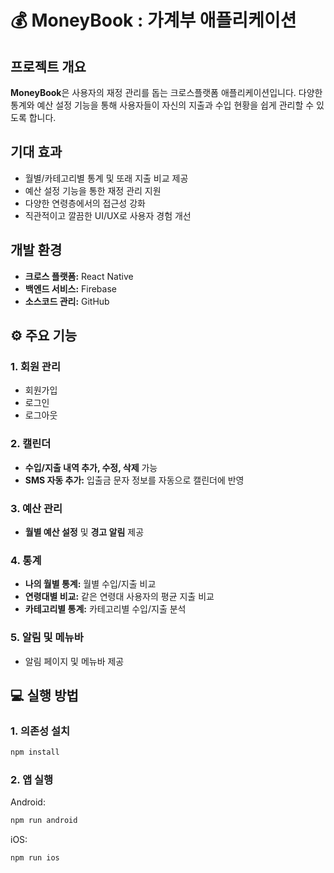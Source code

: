 # 💰 MoneyBook : 가계부 애플리케이션

## 프로젝트 개요

**MoneyBook**은 사용자의 재정 관리를 돕는 크로스플랫폼 애플리케이션입니다.
다양한 통계와 예산 설정 기능을 통해 사용자들이 자신의 지출과 수입 현황을 쉽게 관리할 수 있도록 합니다.

## 기대 효과

- 월별/카테고리별 통계 및 또래 지출 비교 제공
- 예산 설정 기능을 통한 재정 관리 지원
- 다양한 연령층에서의 접근성 강화
- 직관적이고 깔끔한 UI/UX로 사용자 경험 개선



## 개발 환경

- **크로스 플랫폼:** React Native
- **백엔드 서비스:** Firebase
- **소스코드 관리:** GitHub



## ⚙️ 주요 기능

### 1. **회원 관리**

- 회원가입
- 로그인
- 로그아웃

### 2. **캘린더**

- **수입/지출 내역 추가, 수정, 삭제** 가능
- **SMS 자동 추가:** 입출금 문자 정보를 자동으로 캘린더에 반영

### 3. **예산 관리**

- **월별 예산 설정** 및 **경고 알림** 제공

### 4. **통계**

- **나의 월별 통계:** 월별 수입/지출 비교
- **연령대별 비교:** 같은 연령대 사용자의 평균 지출 비교
- **카테고리별 통계:** 카테고리별 수입/지출 분석

### 5. **알림 및 메뉴바**

- 알림 페이지 및 메뉴바 제공



## 💻 실행 방법

### **1. 의존성 설치**

```bash
npm install
```

### **2. 앱 실행**

Android:

```bash
npm run android
```

iOS: 

```bash
npm run ios
```
